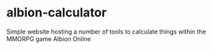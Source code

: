 # albion-calculator
Simple website hosting a number of tools to calculate things within the MMORPG game Albion Online
